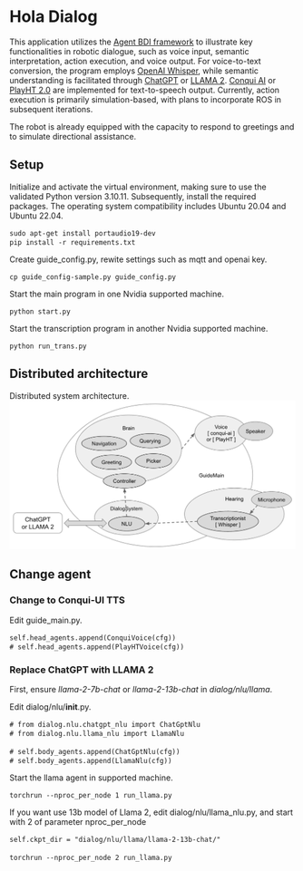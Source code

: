 # Hola Dialog
This application utilizes the [Agent BDI framework](https://github.com/mfshiu/agent-bdi) to illustrate key functionalities in robotic dialogue, such as voice input, semantic interpretation, action execution, and voice output. For voice-to-text conversion, the program employs [OpenAI Whisper](https://github.com/openai/whisper), while semantic understanding is facilitated through [ChatGPT](https://chat.openai.com/) or [LLAMA 2](https://ai.meta.com/llama/). [Conqui AI](https://github.com/coqui-ai/TTS) or [PlayHT 2.0](https://play.ht/conversational/) are implemented for text-to-speech output. Currently, action execution is primarily simulation-based, with plans to incorporate ROS in subsequent iterations.

The robot is already equipped with the capacity to respond to greetings and to simulate directional assistance.


## Setup
Initialize and activate the virtual environment, making sure to use the validated Python version 3.10.11. Subsequently, install the required packages. The operating system compatibility includes Ubuntu 20.04 and Ubuntu 22.04.
````
sudo apt-get install portaudio19-dev
pip install -r requirements.txt
````
Create guide_config.py, rewite settings such as mqtt and openai key. 
````
cp guide_config-sample.py guide_config.py
````
Start the main program in one Nvidia supported machine.
````
python start.py
````
Start the transcription program in another Nvidia supported machine.
````
python run_trans.py
````
## Distributed architecture
Distributed system architecture.
![Distributed Architecture](./architecture.png)

## Change agent
### Change to Conqui-UI TTS
Edit guide_main.py.
````
self.head_agents.append(ConquiVoice(cfg))
# self.head_agents.append(PlayHTVoice(cfg))
````
### Replace ChatGPT with LLAMA 2
First, ensure *llama-2-7b-chat* or *llama-2-13b-chat* in *dialog/nlu/llama*.

Edit dialog/nlu/__init__.py.
````
# from dialog.nlu.chatgpt_nlu import ChatGptNlu
# from dialog.nlu.llama_nlu import LlamaNlu

# self.body_agents.append(ChatGptNlu(cfg))
# self.body_agents.append(LlamaNlu(cfg))
````
Start the llama agent in supported machine.
````
torchrun --nproc_per_node 1 run_llama.py
````
If you want use 13b model of Llama 2, edit dialog/nlu/llama_nlu.py, and start with 2 of parameter nproc_per_node
````
self.ckpt_dir = "dialog/nlu/llama/llama-2-13b-chat/"

torchrun --nproc_per_node 2 run_llama.py
````
